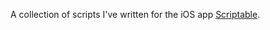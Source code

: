 A collection of scripts I've written for the iOS app [Scriptable](https://apps.apple.com/us/app/scriptable/id1405459188).